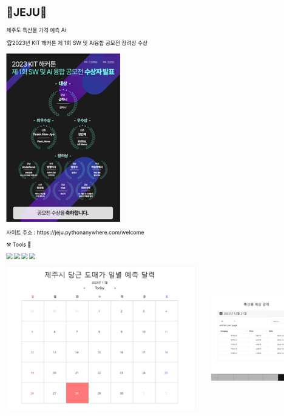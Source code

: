 # 🍊JEJU🥕
제주도 특산물 가격 예측 Ai
<div>
  <p>🏆2023년 KIT 해커톤 제 1회 SW 및 Ai융합 공모전 장려상 수상</p>
  <img src="공모전 수상내역.png" width = "300">
  <p> 사이트 주소 : https://jeju.pythonanywhere.com/welcome </p>


  <p>⚒️ Tools 🔧</p>


  <p>
  <img src="https://img.shields.io/badge/PyCham-forestgreen?style=plastic&logo=PyCham&logoColor=000000"/>
  <img src="https://img.shields.io/badge/Jupyter Notebook-orangered?style=plastic&logo=Jupyter&logoColor=F37626"/>
  <img src="https://img.shields.io/badge/Tableau Public-royalblue?style=plastic&logo=Tableau&logoColor=E97627"/>
  <img src="https://img.shields.io/badge/GitHub-rebeccapurple?style=plastic&logo=GitHub&logoColor=181717"/>
  </p>

  <div style="display : flex; align-items : center;">
    <img src="도매가 가격 달력 이미지.png" alt = "도매가 가격 달력" width = "500" style = "margin-right: 40px;">
    <img src="특산품 예상 금액 이미지.png" width = "300">
  </div>
</div>
